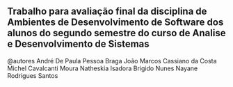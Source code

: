 ## Trabalho para avaliação final da disciplina de Ambientes de Desenvolvimento de Software dos alunos do segundo semestre do curso de Analise e Desenvolvimento de Sistemas

@autores
André De Paula Pessoa Braga
João Marcos Cassiano da Costa
Michel Cavalcanti Moura
Natheskia Isadora Brigido Nunes
Nayane Rodrigues Santos

